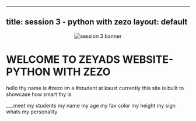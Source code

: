 ------
title: session 3 - python with zezo
layout: default
---

<p align="center">
<img src="assets/images/session3-banner.png" alt="session 3 banner" widith="600">
</p>

# WELCOME TO ZEYADS WEBSITE- PYTHON WITH ZEZO

hello thy name is #zezo
im a #student at kaust currently
this site is built to showcase how smart thy is

___meet my students
my name
my age my fav color
my height 
my sign 
whats my personality

